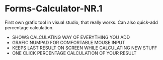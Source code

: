 # Forms-Calculator-NR.1
First own grafic tool in visual studio, that really works. Can also quick-add percentage calculation.


- SHOWS CALCULATING WAY OF EVERYTHING YOU ADD
- GRAFIC NUMPAD FOR COMFORTABLE MOUSE INPUT
- KEEPS LAST RESULT ON SCREEN WHILE CALCULATING NEW STUFF
- ONE CLICK PERCENTAGE CALCULATION OF YOUR RESULT
